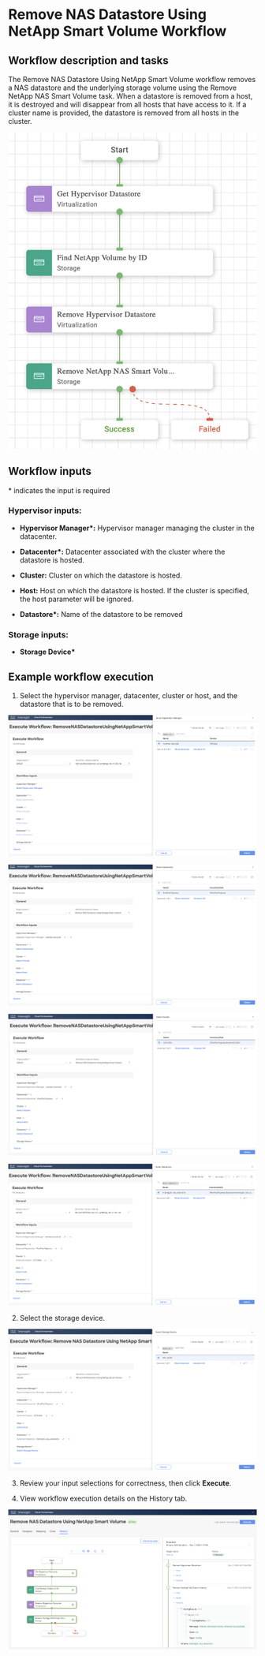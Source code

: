 # Remove NAS Datastore Using NetApp Smart Volume Workflow

## Workflow description and tasks

The Remove NAS Datastore Using NetApp Smart Volume workflow removes a
NAS datastore and the underlying storage volume using the Remove NetApp
NAS Smart Volume task. When a datastore is removed from a host, it is
destroyed and will disappear from all hosts that have access to it. If a
cluster name is provided, the datastore is removed from all hosts in the
cluster.

![](../images/RemoveNASDatastoreUsingNetAppSmartVolume/4b6d05d1bc4c0468c2f1bde9c98a4576db0af9d6.png)

## Workflow inputs
\* indicates the input is required

### Hypervisor inputs:

- **Hypervisor Manager\*:** Hypervisor manager managing the cluster in the
datacenter.

- **Datacenter\*:** Datacenter associated with the cluster where the
datastore is hosted.

- **Cluster:** Cluster on which the datastore is hosted.

- **Host:** Host on which the datastore is hosted. If the cluster is
specified, the host parameter will be ignored.

- **Datastore\*:** Name of the datastore to be removed

### Storage inputs:

- **Storage Device\***

## Example workflow execution

1.  Select the hypervisor manager, datacenter, cluster or host, and the
    datastore that is to be removed.

![](../images/RemoveNASDatastoreUsingNetAppSmartVolume/38a3c5aac483c3df44be550d958594251ccc6a0c.png)

![](../images/RemoveNASDatastoreUsingNetAppSmartVolume/8beccebe79d4ee983a54527ef8587987305354d9.png)

![](../images/RemoveNASDatastoreUsingNetAppSmartVolume/6a97140c9dc1ccec3cffb09008639a84f5f134b5.png)

![](../images/RemoveNASDatastoreUsingNetAppSmartVolume/7e7ddd8ed0bf68c9116dc39913f1090885787f12.png)

2.  Select the storage device.

![](../images/RemoveNASDatastoreUsingNetAppSmartVolume/bb3925c8ab6a60cffcf2057b46ff123042fe9b0d.png)

3.  Review your input selections for correctness, then click **Execute**.

4.  View workflow execution details on the History tab.

![](../images/RemoveNASDatastoreUsingNetAppSmartVolume/29ee8ea2ef0e4355c8cf6a8954d4b496b7787435.png)
